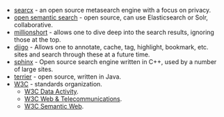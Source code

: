 - [searcx](https://searx.me/) - an open source metasearch engine with a focus on privacy.
- [open semantic search](https://www.opensemanticsearch.org/) - open source, can use Elasticsearch or Solr, collaborative.
- [millionshort](https://millionshort.com/) - allows one to dive deep into the search results, ignoring those at the top.
- [diigo](https://diigo.com/) - Allows one to annotate, cache, tag, highlight, bookmark, etc. sites and search through these at a future time.
- [sphinx](http://www.sphinxsearch.com/) - Open source search engine written in C++, used by a number of large sites.
- [terrier](http://terrier.org/) - open source, written in Java.
- [W3C](http://w3.org/) - standards organization.
  - [W3C Data Activity](https://www.w3.org/2013/data/).
  - [W3C Web & Telecommunications](https://www.w3.org/Telco/).
  - [W3C Semantic Web](https://www.w3.org/standards/semanticweb/).
